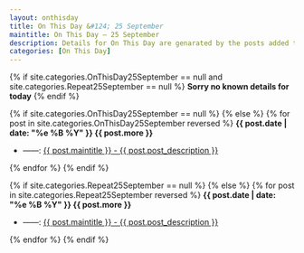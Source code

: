 ```yaml
---
layout: onthisday
title: On This Day &#124; 25 September
maintitle: On This Day — 25 September
description: Details for On This Day are genarated by the posts added to the website so the content is subject to changes/updates over time.
categories: [On This Day]
---
```


{% if site.categories.OnThisDay25September == null and site.categories.Repeat25September == null %}
<strong>Sorry no known details for today</strong>
{% endif %}

{% if site.categories.OnThisDay25September == null %}
{% else %}
{% for post in site.categories.OnThisDay25September reversed %}
<strong>{{ post.date | date: "%e %B %Y" }} {{ post.more }}</strong>
<ul>
<li> ——: <a href="{{ post.url }}">{{ post.maintitle }} - {{ post.post_description }}</a></li>
</ul>
{% endfor %}
{% endif %}

{% if site.categories.Repeat25September == null %}
{% else %}
{% for post in site.categories.Repeat25September reversed %}
<strong>{{ post.date | date: "%e %B %Y" }} {{ post.more }}</strong>
<ul>
<li> ——: <a href="{{ post.url }}">{{ post.maintitle }} - {{ post.post_description }}</a></li>
</ul>
{% endfor %}
{% endif %}
